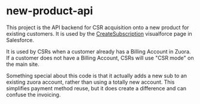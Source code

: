 # new-product-api

This project is the API backend for CSR acquisition onto a new product for existing customers. It is used by the [CreateSubscription](https://github.com/guardian/salesforce/blob/master/force-app/main/default/pages/CreateSubscription.page) visualforce page in Salesforce.

It is used by CSRs when a customer already has a Billing Account in Zuora. If a customer does not have a Billing Account, CSRs will use "CSR mode" on the main site.

Something special about this code is that it actually adds a new sub to an existing zuora account, rather
than using a totally new account.  This simplifies payment method reuse, but it does create a difference
and can confuse the invoicing.
